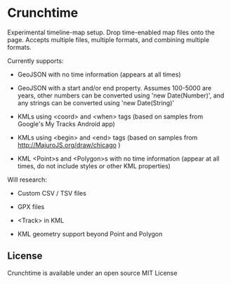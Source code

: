 # Crunchtime

Experimental timeline-map setup. Drop time-enabled map files onto the page. Accepts multiple files, multiple formats, and combining multiple formats.

Currently supports:

* GeoJSON with no time information (appears at all times)

* GeoJSON with a start and/or end property. Assumes 100-5000 are years, other numbers can be converted using 'new Date(Number)', and any strings can be converted using 'new Date(String)'

* KMLs using &lt;coord&gt; and &lt;when&gt; tags (based on samples from Google's My Tracks Android app)

* KMLs using &lt;begin&gt; and &lt;end&gt; tags (based on samples from http://MajuroJS.org/draw/chicago )

* KML &lt;Point&gt;s and &lt;Polygon&gt;s with no time information (appear at all times, do not include styles or other KML properties)

Will research:

* Custom CSV / TSV files

* GPX files

* &lt;Track&gt; in KML

* KML geometry support beyond Point and Polygon

## License

Crunchtime is available under an open source MIT License